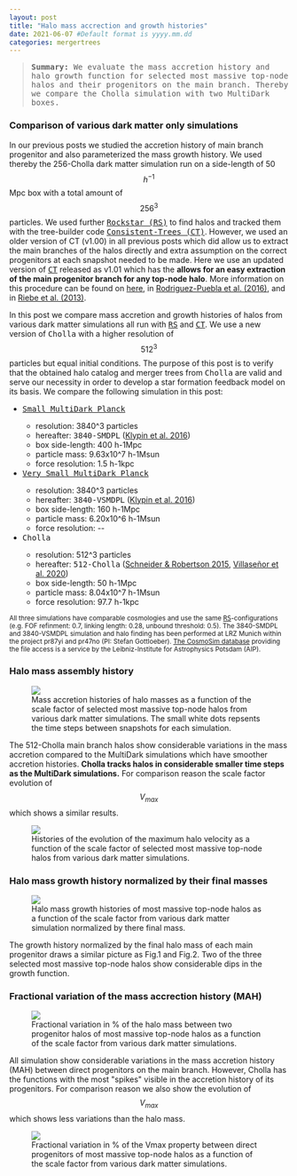 ```yaml
---
layout: post
title: "Halo mass accrection and growth histories"
date: 2021-06-07 #Default format is yyyy.mm.dd
categories: mergertrees
---
```


<blockquote><tt><b>Summary:</b> We evaluate the mass accretion history and halo growth function for selected most massive top-node halos and their progenitors on the main branch. Thereby we compare the Cholla simulation with two MultiDark boxes.</tt></blockquote>

### Comparison of various dark matter only simulations

In our previous posts we studied the accretion history of main branch progenitor and also parameterized the mass growth history. We used thereby the 256-Cholla dark matter simulation run on a side-length of 50$$h^{-1}$$Mpc box with a total amount of $$256^3$$ particles. We used further <a href="https://ui.adsabs.harvard.edu/abs/2012ascl.soft10008B/abstract"><tt>Rockstar (RS)</tt></a> to find halos and tracked them with the tree-builder code <a href="https://ui.adsabs.harvard.edu/abs/2012ascl.soft10011B/abstract"><tt>Consistent-Trees (CT)</tt></a>. However, we used an older version of CT (v1.00) in all previous posts which did allow us to extract the main branches of the halos directly and extra assumption on the correct progenitors at each snapshot needed to be made. Here we use an updated version of <a href="https://ui.adsabs.harvard.edu/abs/2012ascl.soft10011B/abstract"><tt>CT</tt></a> released as v1.01 which has the <b>allows for an easy extraction of the main progenitor branch for any top-node halo</b>. More information on this procedure can be found on <a href="https://www.cosmosim.org/cms/documentation/database-structure/merger-trees/">here</a>, in <a href="https://arxiv.org/abs/1602.04813v2">Rodriguez-Puebla et al. (2016)</a>, and in <a href="https://ui.adsabs.harvard.edu/abs/2013AN....334..691R/abstract">Riebe et al. (2013)</a>.
  
In this post we compare mass accretion and growth histories of halos from various dark matter simulations all run with <a href="https://ui.adsabs.harvard.edu/abs/2012ascl.soft10008B/abstract"><tt>RS</tt></a> and <a href="https://ui.adsabs.harvard.edu/abs/2012ascl.soft10011B/abstract"><tt>CT</tt></a>. We use a new version of <tt>Cholla</tt> with a higher resolution of $$512^3$$ particles but equal initial conditions. The purpose of this post is to verify that the obtained halo catalog and merger trees from <tt>Cholla</tt> are valid and serve our necessity in order to develop a star formation feedback model on its basis. We compare the following simulation in this post:

<ul class="post-list">
  <li><a href="https://www.cosmosim.org/cms/simulations/smdpl/"><tt>Small MultiDark Planck</tt></a></li>
      <ul class="post-list">
        <li>resolution: 3840^3 particles</li>
        <li>hereafter: <tt>3840-SMDPL</tt> (<a href="https://arxiv.org/abs/1411.4001">Klypin et al. 2016</a>)</li>
        <li>box side-length: 400 h-1Mpc</li>
        <li>particle mass: 9.63x10^7 h-1Msun</li>
        <li>force resolution: 1.5 h-1kpc </li>  
      </ul>

  <li><a href="https://www.cosmosim.org/cms/simulations/vsmdpl/"><tt>Very Small MultiDark Planck</tt></a></li>
    <ul class="post-list">
      <li>resolution: 3840^3 particles</li>
      <li>hereafter: <tt>3840-VSMDPL</tt> (<a href="https://arxiv.org/abs/1411.4001">Klypin et al. 2016</a>)</li>
      <li>box side-length: 160 h-1Mpc</li>
      <li>particle mass: 6.20x10^6 h-1Msun</li>
      <li>force resolution: -- </li>  
    </ul>

  <li><tt>Cholla</tt></li>
    <ul class="post-list">
      <li>resolution: 512^3 particles</li>
      <li>hereafter: <tt>512-Cholla</tt> (<a href="https://ui.adsabs.harvard.edu/abs/2015ApJS..217...24S">Schneider &amp; Robertson 2015</a>, <a href="https://ui.adsabs.harvard.edu/abs/2020arXiv200906652V">Villase&ntilde;or et al. 2020</a>)</li>
      <li>box side-length: 50 h-1Mpc</li>
      <li>particle mass: 8.04x10^7 h-1Msun</li>
      <li>force resolution: 97.7 h-1kpc </li>  
    </ul>
</ul>

<small>All three simulations have comparable cosmologies and use the same <a href="https://ui.adsabs.harvard.edu/abs/2012ascl.soft10008B/abstract"><tt>RS</tt></a>-configurations (e.g. FOF refinment: 0.7, linking length: 0.28, unbound threshold: 0.5). The 3840-SMDPL and 3840-VSMDPL simulation and halo finding has been performed at LRZ Munich within the project pr87yi and pr47no (PI: Stefan Gottloeber). <a href="www.cosmosim.org">The CosmoSim database</a> providing the file access is a service by the Leibniz-Institute for Astrophysics Potsdam (AIP).</small>  
  
### Halo mass assembly history
  
<figure>
  <img src="{{ site.baseurl }}/plots/2021-06-07_MAH_Mvir_most_massive_var-sims.png">
  <figcaption>Mass accretion histories of halo masses as a function of the scale factor of selected most massive top-node halos from various dark matter simulations. The small white dots repsents the time steps between snapshots for each simulation.
  </figcaption>
</figure>
 
The 512-Cholla main branch halos show considerable variations in the mass accretion compared to the MultiDark simulations which have smoother accretion histories. <b>Cholla tracks halos in considerable smaller time steps as the MultiDark simulations.</b> For comparison reason the scale factor evolution of $$V_{max}$$ which shows a similar results.

<figure>
  <img src="{{ site.baseurl }}/plots/2021-06-07_MAH_Vmax_most_massive_var-sims.png">
  <figcaption>Histories of the evolution of the maximum halo velocity as a function of the scale factor of selected most massive top-node halos from various dark matter simulations.
  </figcaption>
</figure>
  
### Halo mass growth history normalized by their final masses

<figure>
  <img src="{{ site.baseurl }}/plots/2021-06-07_MAH_Mvir-growth_most_massive_var-sims.png">
  <figcaption>Halo mass growth histories of most massive top-node halos as a function of the scale factor from various dark matter simulation normalized by there final mass.
  </figcaption>
</figure>

The growth history normalized by the final halo mass of each main progenitor draws a similar picture as Fig.1 and Fig.2. Two of the three selected most massive top-node halos show considerable dips in the growth function.
  
### Fractional variation of the mass accrection history (MAH)
  
  <figure>
  <img src="{{ site.baseurl }}/plots/2021-06-07_MAH_Mvir_fraction_var-sims.png">
  <figcaption>Fractional variation in % of the halo mass between two progenitor halos of most massive top-node halos as a function of the scale factor from various dark matter simulations.
  </figcaption>
</figure>

All simulation show considerable variations in the mass accretion history (MAH) between direct progenitors on the main branch. However, Cholla has the functions  with the most "spikes" visible in the accretion history of its progenitors. For comparison reason we also show the evolution of $$V_{max}$$ which shows less variations than the halo mass.
   
  <figure>
  <img src="{{ site.baseurl }}/plots/2021-06-07_MAH_Vmax-fraction_var-sims.png">
  <figcaption>Fractional variation in % of the Vmax property between direct progenitors of most massive top-node halos as a function of the scale factor from various dark matter simulations.
  </figcaption>
</figure>




